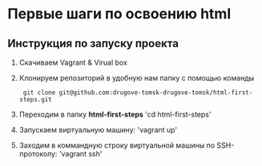 # Первые шаги по освоению html
## Инструкция по запуску проекта
1. Скачиваем Vagrant & Virual box
1. Клонируем репозиторий в удобную нам папку с помощью команды
        
        git clone git@github.com:drugove-tomsk-drugove-tomsk/html-first-steps.git
        
1. Переходим в папку **html-first-steps** 'cd html-first-steps'
1. Запускаем виртуальную машину: 'vagrant up'
1. Заходим в коммандную строку виртуальной машины  по SSH-протоколу: 'vagrant ssh'
